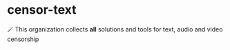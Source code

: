 # censor-text

🪄 This organization collects **all** solutions and tools for text, audio and video censorship
